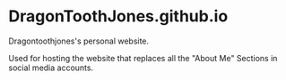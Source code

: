 # DragonToothJones.github.io
Dragontoothjones's personal website.


Used for hosting the website that replaces all the "About Me" Sections in social media accounts.
